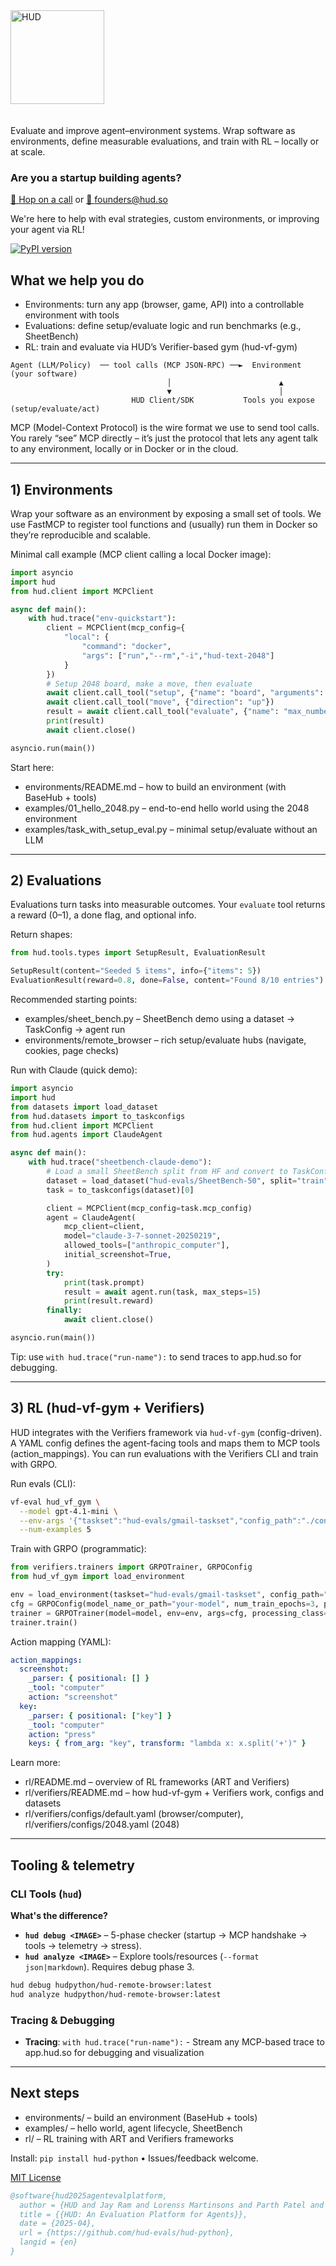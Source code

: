 <div align="left">
  <img src="https://raw.githubusercontent.com/hud-evals/hud-python/main/docs/logo/hud_logo.svg" alt="HUD" width="150" style="margin-bottom: 20px;"/>
</div>

Evaluate and improve agent–environment systems. Wrap software as environments, define measurable evaluations, and train with RL – locally or at scale.

### Are you a startup building agents?

[📅 Hop on a call](https://cal.com/jay-ram-z6st6w/demo) or [📧 founders@hud.so](mailto:founders@hud.so)

We're here to help with eval strategies, custom environments, or improving your agent via RL!

[![PyPI version](https://img.shields.io/pypi/v/hud-python)](https://pypi.org/project/hud-python/)

## What we help you do

- Environments: turn any app (browser, game, API) into a controllable environment with tools
- Evaluations: define setup/evaluate logic and run benchmarks (e.g., SheetBench)
- RL: train and evaluate via HUD’s Verifier-based gym (hud-vf-gym)

```text
Agent (LLM/Policy)  ── tool calls (MCP JSON-RPC) ──►  Environment (your software)
                                   │                        ▲
                                   ▼                        │
                           HUD Client/SDK           Tools you expose (setup/evaluate/act)
```

MCP (Model-Context Protocol) is the wire format we use to send tool calls. You rarely “see” MCP directly – it’s just the protocol that lets any agent talk to any environment, locally or in Docker or in the cloud.

---

## 1) Environments

Wrap your software as an environment by exposing a small set of tools. We use FastMCP to register tool functions and (usually) run them in Docker so they’re reproducible and scalable.

Minimal call example (MCP client calling a local Docker image):

```python
import asyncio
import hud
from hud.client import MCPClient

async def main():
    with hud.trace("env-quickstart"):
        client = MCPClient(mcp_config={
            "local": {
                "command": "docker",
                "args": ["run","--rm","-i","hud-text-2048"]
            }
        })
        # Setup 2048 board, make a move, then evaluate
        await client.call_tool("setup", {"name": "board", "arguments": {"board_size": 4}})
        await client.call_tool("move", {"direction": "up"})
        result = await client.call_tool("evaluate", {"name": "max_number", "arguments": {"target": 64}})
        print(result)
        await client.close()

asyncio.run(main())
```

Start here:
- environments/README.md – how to build an environment (with BaseHub + tools)
- examples/01_hello_2048.py – end-to-end hello world using the 2048 environment
- examples/task_with_setup_eval.py – minimal setup/evaluate without an LLM

---

## 2) Evaluations

Evaluations turn tasks into measurable outcomes. Your `evaluate` tool returns a reward (0–1), a done flag, and optional info.

Return shapes:

```python
from hud.tools.types import SetupResult, EvaluationResult

SetupResult(content="Seeded 5 items", info={"items": 5})
EvaluationResult(reward=0.8, done=False, content="Found 8/10 entries")
```

Recommended starting points:
- examples/sheet_bench.py – SheetBench demo using a dataset → TaskConfig → agent run
- environments/remote_browser – rich setup/evaluate hubs (navigate, cookies, page checks)

Run with Claude (quick demo):

```python
import asyncio
import hud
from datasets import load_dataset
from hud.datasets import to_taskconfigs
from hud.client import MCPClient
from hud.agents import ClaudeAgent

async def main():
    with hud.trace("sheetbench-claude-demo"):
        # Load a small SheetBench split from HF and convert to TaskConfig
        dataset = load_dataset("hud-evals/SheetBench-50", split="train")
        task = to_taskconfigs(dataset)[0]

        client = MCPClient(mcp_config=task.mcp_config)
        agent = ClaudeAgent(
            mcp_client=client,
            model="claude-3-7-sonnet-20250219",
            allowed_tools=["anthropic_computer"],
            initial_screenshot=True,
        )
        try:
            print(task.prompt)
            result = await agent.run(task, max_steps=15)
            print(result.reward)
        finally:
            await client.close()

asyncio.run(main())
```

Tip: use `with hud.trace("run-name"):` to send traces to app.hud.so for debugging.

---

## 3) RL (hud-vf-gym + Verifiers)

HUD integrates with the Verifiers framework via `hud-vf-gym` (config-driven). A YAML config defines the agent-facing tools and maps them to MCP tools (action_mappings). You can run evaluations with the Verifiers CLI and train with GRPO.

Run evals (CLI):

```bash
vf-eval hud_vf_gym \
  --model gpt-4.1-mini \
  --env-args '{"taskset":"hud-evals/gmail-taskset","config_path":"./configs/default.yaml"}' \
  --num-examples 5
```

Train with GRPO (programmatic):

```python
from verifiers.trainers import GRPOTrainer, GRPOConfig
from hud_vf_gym import load_environment

env = load_environment(taskset="hud-evals/gmail-taskset", config_path="./configs/default.yaml")
cfg = GRPOConfig(model_name_or_path="your-model", num_train_epochs=3, per_device_train_batch_size=4)
trainer = GRPOTrainer(model=model, env=env, args=cfg, processing_class=tokenizer)
trainer.train()
```

Action mapping (YAML):

```yaml
action_mappings:
  screenshot:
    _parser: { positional: [] }
    _tool: "computer"
    action: "screenshot"
  key:
    _parser: { positional: ["key"] }
    _tool: "computer"
    action: "press"
    keys: { from_arg: "key", transform: "lambda x: x.split('+')" }
```

Learn more:
- rl/README.md – overview of RL frameworks (ART and Verifiers)
- rl/verifiers/README.md – how hud-vf-gym + Verifiers work, configs and datasets
- rl/verifiers/configs/default.yaml (browser/computer), rl/verifiers/configs/2048.yaml (2048)

---

## Tooling & telemetry

### CLI Tools (`hud`)

**What's the difference?**

- **`hud debug <IMAGE>`** – 5-phase checker (startup → MCP handshake → tools → telemetry → stress).
- **`hud analyze <IMAGE>`** – Explore tools/resources (`--format json|markdown`). Requires debug phase 3.

```bash
hud debug hudpython/hud-remote-browser:latest
hud analyze hudpython/hud-remote-browser:latest
```

### Tracing & Debugging

- **Tracing**: `with hud.trace("run-name"):` - Stream any MCP-based trace to app.hud.so for debugging and visualization

---

## Next steps

- environments/ – build an environment (BaseHub + tools)
- examples/ – hello world, agent lifecycle, SheetBench
- rl/ – RL training with ART and Verifiers frameworks

Install: `pip install hud-python`  •  Issues/feedback welcome.


[MIT License](LICENSE)

```bibtex
@software{hud2025agentevalplatform,
  author = {HUD and Jay Ram and Lorenss Martinsons and Parth Patel and Oskars Putans and Govind Pimpale and Mayank Singamreddy and Nguyen Nhat Minh},
  title = {{HUD: An Evaluation Platform for Agents}},
  date = {2025-04},
  url = {https://github.com/hud-evals/hud-python},
  langid = {en}
}
```